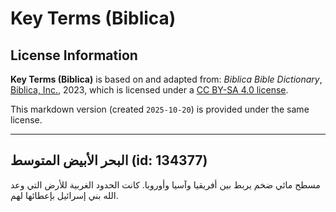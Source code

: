 # Key Terms (Biblica)

## License Information

**Key Terms (Biblica)** is based on and adapted from: _Biblica Bible Dictionary_, [Biblica, Inc.](https://www.biblica.com/), 2023, which is licensed under a [CC BY-SA 4.0 license](https://creativecommons.org/licenses/by-sa/4.0/legalcode.en).

This markdown version (created `2025-10-20`) is provided under the same license.



--------------------------------

## البحر الأبيض المتوسط (id: 134377)

مسطح مائي ضخم يربط بين أفريقيا وآسيا وأوروبا. كانت الحدود الغربية للأرض التي وعد الله بني إسرائيل بإعطائها لهم.


